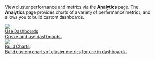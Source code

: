 <!--
title: Analytics
headerTitle: Analytics
linkTitle: Analytics
description: Configure Yugabyte Cloud Analytics.
image: /images/section_icons/explore/high_performance.png
headcontent: Build custom dashboards and charts of cluster performance metrics.
menu:
  latest:
    identifier: cloud-analytics
    parent: yugabyte-cloud
    weight: 400
-->

View cluster performance and metrics via the **Analytics** page. The **Analytics** page provides charts of a variety of performance metrics, and allows you to build custom dashboards.

<div class="row">

  <div class="col-12 col-md-6 col-lg-12 col-xl-6">
    <a class="section-link icon-offset" href="dashboards/">
      <div class="head">
        <img class="icon" src="/images/section_icons/explore/monitoring.png" aria-hidden="true" />
        <div class="title">Use Dashboards</div>
      </div>
      <div class="body">
        Create and use dashboards.
      </div>
    </a>
  </div>

  <div class="col-12 col-md-6 col-lg-12 col-xl-6">
    <a class="section-link icon-offset" href="analytics/">
      <div class="head">
        <img class="icon" src="/images/section_icons/explore/linear_scalability.png" aria-hidden="true" />
        <div class="title">Build Charts</div>
      </div>
      <div class="body">
        Build custom charts of cluster metrics for use in dashboards.
      </div>
    </a>
  </div>

